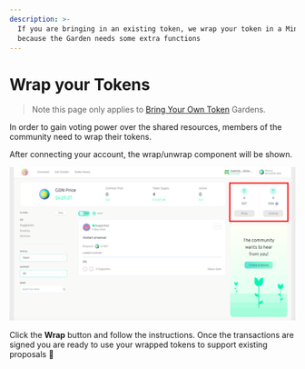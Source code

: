 ```yaml
---
description: >-
  If you are bringing in an existing token, we wrap your token in a Minime
  because the Garden needs some extra functions
---
```


# Wrap your Tokens

> Note this page only applies to [Bring Your Own Token](../background/garden-modes.md#bring-your-own-token-byot) Gardens.

In order to gain voting power over the shared resources, members of the community need to wrap their tokens.

After connecting your account, the wrap/unwrap component will be shown.

![Garden home screen](../.gitbook/assets/screenshot-2021-05-25-at-11.06.57%20%281%29%20%281%29%20%281%29.png)

Click the **Wrap** button and follow the instructions. Once the transactions are signed you are ready to use your wrapped tokens to support existing proposals 🎉



